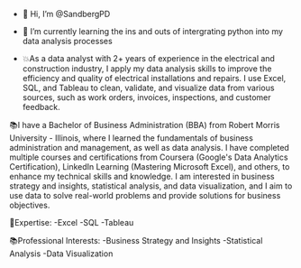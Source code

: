 - 👋 Hi, I’m @SandbergPD

- 🌱 I’m currently learning the ins and outs of intergrating python into my data analysis processes

- 💥As a data analyst with 2+ years of experience in the electrical and construction industry, I apply my data analysis skills to improve the efficiency and quality of electrical installations and repairs. I use Excel, SQL, and Tableau to clean, validate, and visualize data from various sources, such as work orders, invoices, inspections, and customer feedback.

📚I have a Bachelor of Business Administration (BBA) from Robert Morris University - Illinois, where I learned the fundamentals of business administration and management, as well as data analysis. I have completed multiple courses and certifications from Coursera (Google's Data Analytics Certification), LinkedIn Learning (Mastering Microsoft Excel), and others, to enhance my technical skills and knowledge. I am interested in business strategy and insights, statistical analysis, and data visualization, and I aim to use data to solve real-world problems and provide solutions for business objectives.

🔰Expertise:
-Excel
-SQL
-Tableau

📚Professional Interests:
-Business Strategy and Insights
-Statistical Analysis
-Data Visualization


<!---
SandbergPD/SandbergPD is a ✨ special ✨ repository because its `README.md` (this file) appears on your GitHub profile.
You can click the Preview link to take a look at your changes.
--->
